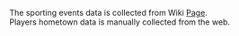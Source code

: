The sporting events data is collected from Wiki [Page](https://en.wikipedia.org/wiki/India_at_the_2016_Summer_Olympics).    
Players hometown data is manually collected from the web.
